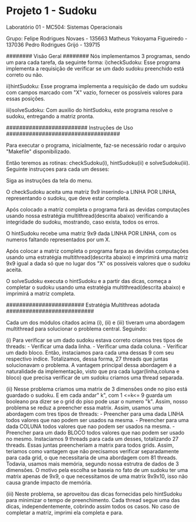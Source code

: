 Projeto 1 - Sudoku
=====


Laboratório 01 - MC504: Sistemas Operacionais

Grupo: 
	Felipe Rodrigues Novaes  	- 135663
	Matheus Yokoyama Figueiredo	- 137036
	Pedro Rodrigues Grijó	 	- 139715

######## Visão Geral ########
Nós implementamos 3 programas, sendo um para cada tarefa, da seguinte forma:
i)checkSudoku: Esse programa implementa a requisição de verificar se um dado sudoku
		    preenchido está correto ou não.

ii)hintSudoku: Esse programa implementa a requisição de dado um sudoku com campos marcado
		 com "X" vazio, fornecer os possíveis valores para essas posições.

iii)solveSudoku: Com auxilio do hintSudoku, este programa resolve o sudoku, entregando a matriz pronta.



######################### Instruções de Uso ###################################

Para executar o programa, inicialmente, faz-se necessário rodar o arquivo "Makefile" disponibilizado.

Então teremos as rotinas: checkSudoku(i), hintSudoku(ii) e solveSudoku(iii). Seguinte instruçoes
para cada um desses:

Siga as instruções da tela do menu.

O checkSudoku aceita uma matriz 9x9 inserindo-a LINHA POR LINHA, representando o sudoku, que deve estar completa. 

Após colocado a matriz completa o programa fará as devidas computações usando nossa estratégia multithread(descrita abaixo) verificando a integridade do sudoku, mostrando, caso exista, todos os erros.

O hintSudoku recebe uma matriz 9x9 dada LINHA POR LINHA, com os numeros faltando representados por um X. 

Após colocar a matriz completa o programa farpa as devidas computações usando uma estratégia multithread(descrita abaixo) e imprimirá uma matriz 9x9 igual a dada só que no lugar dos "X" os possíveis valores que o sudoku aceita.

O solveSudoku executa o hintSudoku e a partir das dicas, começa a completar o sudoku usando uma estratégia multithread(descrita abaixo) e imprimirá a matriz completa.



######################## Estratégia Multithreas adotada ###########################

Cada um dos módulos citados acima (i), (ii) e (iii) tiveram uma abordagem multithread para solucionar
o problema central. Seguindo:

(i) Para verificar se um dado sudoku estava correto criamos tres tipos de threads:
	- Verificar uma dada linha.
	- Verificar uma dada coluna.
	- Verificar um dado bloco.
Então, instaciamos para cada uma dessas 9 com seu respectivo indice. Totalizamos, dessa forma, 27 threads
que juntas solucionavam o problema. A vantagem principal dessa abordagem é a naturalidade da implementação,
visto que pra cada lugar(linha,coluna e bloco) que precisa verificar de um sudoku criamos uma thread separada.

(ii) Nesse problema criamos uma matrix de 3 dimensões onde no piso está guardado o sudoku. E em cada andar" k",
com  1 <=k<= 9 guarda um booleano pra dizer se o grid do piso pode usar o numero "k". Assim, nosso problema se reduz
a preencher essa matrix. Assim, usamos uma abordagem com tres tipos de threads:
        - Preencher para uma dada LINHA todos valores que nao podem ser usados na mesma.
        - Preencher para uma dada COLUNA todos valores que nao podem ser usados na mesma.
        - Preencher para um dado BLOCO todos valores que nao podem ser usado no mesmo.
Instaciamos 9 threads para cada um desses, totalizando 27 threads. Essas juntas preencheriam a matrix para todos
grids. Assim, teriamos como vantagem que não precisamos verificar separadamente para cada grid, o que necessitaria
de uma abordagem com 81 threads. Todavia, usamos mais memória, segundo nossa estrutra de dados de 3 dimensões.
O motivo pela escolha se baseia no fato de um sudoku ter uma matrix apenas de 9x9, o que necessitamos de uma matrix
9x9x10, isso não causa grande impacto de memória.  

(iii)  Neste problema, se aproveitou das dicas fornecidas pelo hintSudoku para minimizar o tempo de preenchimento. Cada thread segue uma das dicas, independentemente, cobrindo assim todos os casos. No caso de completar a matriz, imprimi ela completa e para.
